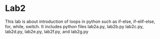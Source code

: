 # Lab2

This lab is about introduction of loops in python such as if-else, if-elif-else, for, while, switch.
It includes python files lab2a.py, lab2b.py lab2c.py, lab2d.py, lab2e.py, lab2f.py, and lab2g.py
